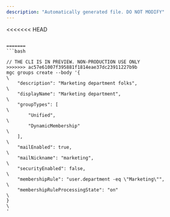```yaml
---
description: "Automatically generated file. DO NOT MODIFY"
---
```


<<<<<<< HEAD
```cli

=======
```bash

// THE CLI IS IN PREVIEW. NON-PRODUCTION USE ONLY
>>>>>>> ac57e61007f395881f1814eae37dc23911227b9b
mgc groups create --body '{\
    "description": "Marketing department folks",\
    "displayName": "Marketing department",\
    "groupTypes": [\
        "Unified",\
        "DynamicMembership"\
    ],\
    "mailEnabled": true,\
    "mailNickname": "marketing",\
    "securityEnabled": false,\
    "membershipRule": "user.department -eq \"Marketing\"",\
    "membershipRuleProcessingState": "on"\
}\
'

```